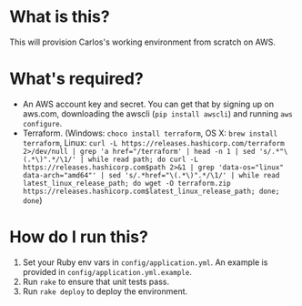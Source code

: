 What is this?
=============

This will provision Carlos's working environment from scratch on AWS.

What's required?
================

* An AWS account key and secret. You can get that by signing up on aws.com, downloading the awscli (`pip install awscli`) and running `aws configure`.
* Terraform. (Windows: `choco install terraform`, OS X: `brew install terraform`, Linux: `curl -L https://releases.hashicorp.com/terraform 2>/dev/null | grep 'a href="/terraform' | head -n 1 | sed 's/.*"\(.*\)".*/\1/' | while read path; do curl -L https://releases.hashicorp.com$path 2>&1 | grep 'data-os="linux" data-arch="amd64"' | sed 's/.*href="\(.*\)".*/\1/' | while read latest_linux_release_path; do wget -O terraform.zip https://releases.hashicorp.com$latest_linux_release_path; done; done`)

How do I run this?
==================

1. Set your Ruby env vars in `config/application.yml`. An example is provided in `config/application.yml.example`.
2. Run `rake` to ensure that unit tests pass.
3. Run `rake deploy` to deploy the environment.
